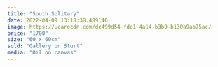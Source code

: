 ```yaml
---
title: "South Solitary"
date: 2022-04-09 13:18:38.489140
image: https://ucarecdn.com/dc499d54-fde1-4a14-b3b0-b130a9ab75ac/
price: "1700"
size: "60 x 60cm"
sold: "Gallery on Sturt"
media: "Oil on canvas"
---
```


